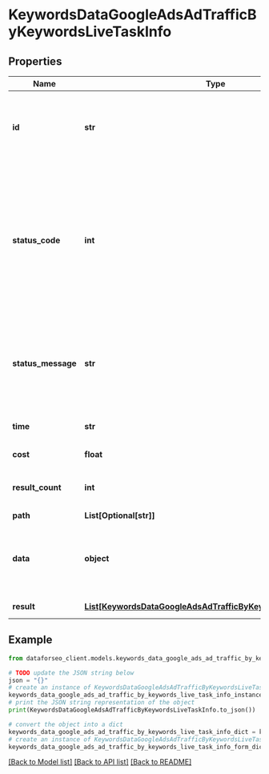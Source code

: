 # KeywordsDataGoogleAdsAdTrafficByKeywordsLiveTaskInfo


## Properties

Name | Type | Description | Notes
------------ | ------------- | ------------- | -------------
**id** | **str** | task identifier unique task identifier in our system in the UUID format | [optional] 
**status_code** | **int** | status code of the task generated by DataForSEO, can be within the following range: 10000-60000 you can find the full list of the response codes here | [optional] 
**status_message** | **str** | informational message of the task you can find the full list of general informational messages here | [optional] 
**time** | **str** | execution time, seconds | [optional] 
**cost** | **float** | total tasks cost, USD | [optional] 
**result_count** | **int** | number of elements in the result array | [optional] 
**path** | **List[Optional[str]]** | URL path | [optional] 
**data** | **object** | contains the same parameters that you specified in the POST request | [optional] 
**result** | [**List[KeywordsDataGoogleAdsAdTrafficByKeywordsLiveResultInfo]**](KeywordsDataGoogleAdsAdTrafficByKeywordsLiveResultInfo.md) | array of results | [optional] 

## Example

```python
from dataforseo_client.models.keywords_data_google_ads_ad_traffic_by_keywords_live_task_info import KeywordsDataGoogleAdsAdTrafficByKeywordsLiveTaskInfo

# TODO update the JSON string below
json = "{}"
# create an instance of KeywordsDataGoogleAdsAdTrafficByKeywordsLiveTaskInfo from a JSON string
keywords_data_google_ads_ad_traffic_by_keywords_live_task_info_instance = KeywordsDataGoogleAdsAdTrafficByKeywordsLiveTaskInfo.from_json(json)
# print the JSON string representation of the object
print(KeywordsDataGoogleAdsAdTrafficByKeywordsLiveTaskInfo.to_json())

# convert the object into a dict
keywords_data_google_ads_ad_traffic_by_keywords_live_task_info_dict = keywords_data_google_ads_ad_traffic_by_keywords_live_task_info_instance.to_dict()
# create an instance of KeywordsDataGoogleAdsAdTrafficByKeywordsLiveTaskInfo from a dict
keywords_data_google_ads_ad_traffic_by_keywords_live_task_info_form_dict = keywords_data_google_ads_ad_traffic_by_keywords_live_task_info.from_dict(keywords_data_google_ads_ad_traffic_by_keywords_live_task_info_dict)
```
[[Back to Model list]](../README.md#documentation-for-models) [[Back to API list]](../README.md#documentation-for-api-endpoints) [[Back to README]](../README.md)


